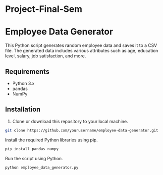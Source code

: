 # Project-Final-Sem

# Employee Data Generator

This Python script generates random employee data and saves it to a CSV file. The generated data includes various attributes such as age, education level, salary, job satisfaction, and more.

## Requirements

- Python 3.x
- pandas
- NumPy

## Installation

1. Clone or download this repository to your local machine.

```bash
git clone https://github.com/yourusername/employee-data-generator.git
```

Install the required Python libraries using pip.
```py
pip install pandas numpy
```

Run the script using Python.
```py
python employee_data_generator.py
```
